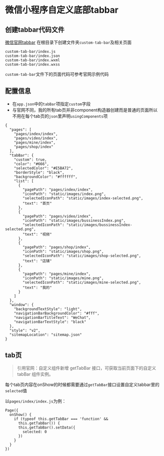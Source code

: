 # 微信小程序自定义底部tabbar

 ## 创建tabbar代码文件
 [微信官网tabbar](https://developers.weixin.qq.com/miniprogram/dev/framework/ability/custom-tabbar.html)
 在根目录下创建文件夹`custom-tab-bar`及相关页面
 ```
 custom-tab-bar/index.js
custom-tab-bar/index.json
custom-tab-bar/index.wxml
custom-tab-bar/index.wxss
 ```
`custom-tab-bar`文件下的页面代码可参考官网示例代码

## 配置信息

 - 在`app.json`中的`tabBar`项指定`custom`字段  
 - 与官网不同，我的所有tab页并非component构造器创建而是普通的页面所以不用在每个tab页的`json`里声明`usingComponents`项


```
{
  "pages": [
    "pages/index/index",
    "pages/video/index",
    "pages/mine/index",
    "pages/shop/index"
  ],
  "tabBar": {
    "custom": true,
    "color": "#666",
    "selectedColor": "#E5BA72",
    "borderStyle": "black",
    "backgroundColor": "#ffffff",
    "list": [
      {
        "pagePath": "pages/index/index",
        "iconPath": "static/images/index.png",
        "selectedIconPath": "static/images/index-selected.png",
        "text": "首页"
      },
      {
        "pagePath": "pages/video/index",
        "iconPath": "static/images/bussinessIndex.png",
        "selectedIconPath": "static/images/bussinessIndex-selected.png",
        "text": "视频"
      },
      {
        "pagePath": "pages/shop/index",
        "iconPath": "static/images/shop.png",
        "selectedIconPath": "static/images/shop-selected.png",
        "text": "店铺"
      },
      {
        "pagePath": "pages/mine/index",
        "iconPath": "static/images/mine.png",
        "selectedIconPath": "static/images/mine-selected.png",
        "text": "我的"
      }
    ]
  },
  "window": {
    "backgroundTextStyle": "light",
    "navigationBarBackgroundColor": "#fff",
    "navigationBarTitleText": "WeChat",
    "navigationBarTextStyle": "black"
  },
  "style": "v2",
  "sitemapLocation": "sitemap.json"
}
```
## tab页
>引用官网：自定义组件新增 getTabBar 接口，可获取当前页面下的自定义 tabBar 组件实例。

每个tab页内容在onShow的时候都需要通过`getTabBar`接口设置自定义tabbar里的`selected`值

以`pages/index/index.js`为例：
```
Page({
  onShow() {
    if (typeof this.getTabBar === 'function' &&
      this.getTabBar()) {
      this.getTabBar().setData({
        selected: 0
      })
    }
  }
})
```
